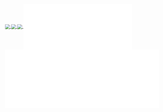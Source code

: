 <a href="https://github.com/jcs090218">
  <img align="center" src="https://metrics.lecoq.io/jcs090218?template=classic&base.activity=0&base.community=0&base.repositories=0&base.metadata=0&config.timezone=Asia%2FTaipei" />
  <img align="center" src="https://metrics.lecoq.io/jcs090218?template=classic&base.header=0&base.repositories=0&base.metadata=0&config.timezone=Asia%2FTaipei" />
  <img align="center" src="https://metrics.lecoq.io/jcs090218?template=classic&base.header=0&base.activity=0&base.community=0&base.metadata=0&config.timezone=Asia%2FTaipei" />

  <img align="center" height="150px" src="./iso_calender.svg" />
  <img align="center" height="150px" src="./issue_&_pr.svg" />
  <img align="right" src="./meta.svg" />
</a>
